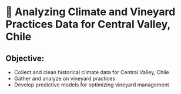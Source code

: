 # :grapes: Analyzing Climate and Vineyard Practices Data for Central Valley, Chile

## Objective:
- Collect and clean historical climate data for Central Valley, Chile
- Gather and analyze on vineyard practices
- Develop predictive models for optimizing vineyard management
